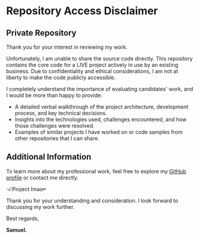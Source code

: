 # Repository Access Disclaimer

## Private Repository

Thank you for your interest in reviewing my work.

Unfortunately, I am unable to share the source code directly. This repository contains the core code for a LIVE project actively in use by an existing business. Due to confidentiality and ethical considerations, I am not at liberty to make the code publicly accessible.

I completely understand the importance of evaluating candidates' work, and I would be more than happy to provide:

- A detailed verbal walkthrough of the project architecture, development process, and key technical decisions.
- Insights into the technologies used, challenges encountered, and how those challenges were resolved.
- Examples of similar projects I have worked on or code samples from other repositories that I can share.



## Additional Information
To learn more about my professional work, feel free to explore my [GitHub profile](https://github.com/Sammy212) or contact me directly.

<img src="https://avatars.githubusercontent.com/u/26281469?v=4" alt="Project Image" style="border-radius: 50%;">

Thank you for your understanding and consideration. I look forward to discussing my work further.

Best regards,

**Samuel.**